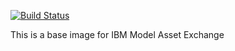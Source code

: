 [![Build Status](https://travis-ci.org/IBM/MAX-Base.svg?branch=master)](https://travis-ci.org/IBM/MAX-Base)

This is a base image for IBM Model Asset Exchange
